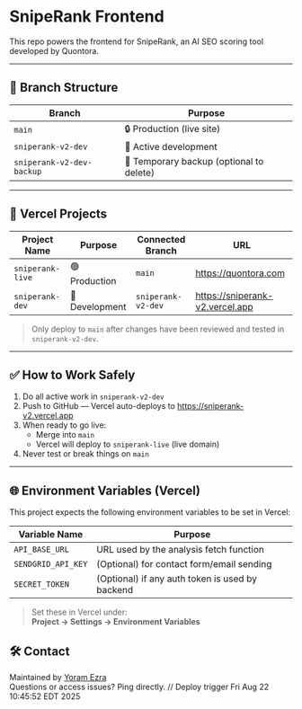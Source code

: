 # SnipeRank Frontend

This repo powers the frontend for SnipeRank, an AI SEO scoring tool developed by Quontora.

---

## 🔀 Branch Structure

| Branch               | Purpose                     |
|----------------------|-----------------------------|
| `main`               | 🔒 Production (live site)    |
| `sniperank-v2-dev`   | 🧪 Active development        |
| `sniperank-v2-dev-backup` | 🧯 Temporary backup (optional to delete)

---

## 🚀 Vercel Projects

| Project Name     | Purpose       | Connected Branch       | URL                        |
|------------------|----------------|-------------------------|----------------------------|
| `sniperank-live` | 🟢 Production | `main`                  | https://quontora.com       |
| `sniperank-dev`  | 🧪 Development | `sniperank-v2-dev`      | https://sniperank-v2.vercel.app |

> Only deploy to `main` after changes have been reviewed and tested in `sniperank-v2-dev`.

---

## ✅ How to Work Safely

1. Do all active work in `sniperank-v2-dev`
2. Push to GitHub — Vercel auto-deploys to https://sniperank-v2.vercel.app
3. When ready to go live:
   - Merge into `main`
   - Vercel will deploy to `sniperank-live` (live domain)
4. Never test or break things on `main`

---

## 🌐 Environment Variables (Vercel)

This project expects the following environment variables to be set in Vercel:

| Variable Name       | Purpose                          |
|---------------------|----------------------------------|
| `API_BASE_URL`      | URL used by the analysis fetch function |
| `SENDGRID_API_KEY`  | (Optional) for contact form/email sending |
| `SECRET_TOKEN`      | (Optional) if any auth token is used by backend |

> Set these in Vercel under:  
> **Project → Settings → Environment Variables**

## 🛠 Contact

Maintained by [Yoram Ezra](https://quontora.com)  
Questions or access issues? Ping directly.
// Deploy trigger Fri Aug 22 10:45:52 EDT 2025
